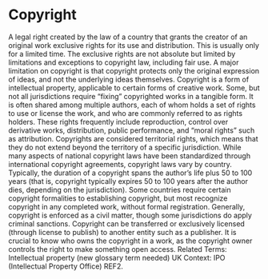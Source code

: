 # Copyright
A legal right created by the law of a country that grants the creator of an original work exclusive rights for its use and distribution.
This is usually only for a limited time. The exclusive rights are not absolute but limited by limitations and exceptions to copyright law, including fair use. A major limitation on copyright is that copyright protects only the original expression of ideas, and not the underlying ideas themselves.
Copyright is a form of intellectual property, applicable to certain forms of creative work. Some, but not all jurisdictions require “fixing” copyrighted works in a tangible form. It is often shared among multiple authors, each of whom holds a set of rights to use or license the work, and who are commonly referred to as rights holders. These rights frequently include reproduction, control over derivative works, distribution, public performance, and “moral rights” such as attribution.
Copyrights are considered territorial rights, which means that they do not extend beyond the territory of a specific jurisdiction. While many aspects of national copyright laws have been standardized through international copyright agreements, copyright laws vary by country. Typically, the duration of a copyright spans the author’s life plus 50 to 100 years (that is, copyright typically expires 50 to 100 years after the author dies, depending on the jurisdiction). Some countries require certain copyright formalities to establishing copyright, but most recognize copyright in any completed work, without formal registration. Generally, copyright is enforced as a civil matter, though some jurisdictions do apply criminal sanctions.
Copyright can be transferred or exclusively licensed (through license to publish) to another entity such as a publisher. It is crucial to know who owns the copyright in a work, as the copyright owner controls the right to make something open access.
Related Terms: Intellectual property (new glossary term needed)
UK Context: IPO (Intellectual Property Office) REF2.